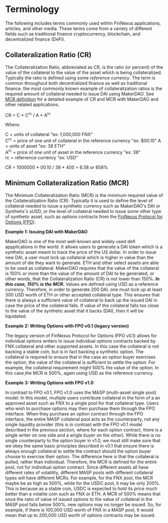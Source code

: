 # Terminology

The following includes terms commonly used within FinNexus applications, articles, and other media. These terms come from a variety of different fields such as traditional finance cryptocurrency, blockchain, and decentralized finance (DeFi).   

## Collateralization Ratio (CR)

The Collateralization Ratio, abbreviated as CR, is the ratio (or percent) of the value of the collateral to the value of the asset which is being collateralized. Typically the ratio is defined using some *reference currency*. The term is common throughout both decentralized finance as well as traditional finance. the most commonly known example of collateralization ratios is the required amount of collateral needed to issue DAI using MakerDAO. See [MCR definition](/terminology/#minimum-collateralization-ratio-mcr) for a detailed example of CR and MCR with MakerDAO and other related applications.

CR = C * C<sup>rc</sup> / A * A<sup>rc</sup>

Where:

C = units of collateral "ex: 1,000,000 FNX"  
C<sup>rc</sup> = price of one unit of collateral in the reference currency  "ex: $00.10"
A = units of asset "ex: 38 ETH"    
A<sup>rc</sup> = price of one unit of asset in the reference currency  "ex: 38"  
rc = referrence currency "ex: USD"  

CR = 1000000 * 00.10 / 38 * 400 = 6.58 or 658%

## Minimum Collateralization Ratio (MCR)

The Minimum Collateralization Ratio (MCR) is the minimum required value of the  Collateralization Ratio (CR). Typically it is used to define the level of collateral needed to issue a synthetic currency such as MakerDAO's DAI or Synthetix's sUSD, or the level of collateral needed to issue some other type of synthetic asset, such as options contracts from the [FinNexus Protocol for Options (FPO)](/options). 

**Example 1: Issuing DAI with MakerDAO** 

MakerDAO is one of the most well-known and widely used defi appplications in the world. It allows users to generate a DAI token which is a synthetic asset meant to track the price of the US dollar. In order to issue new DAI, a user must lock up collateral which is higher in value than the amount of die they want to generate. ETH and other select assets are able to be used as collateral. MakerDAO requires that the value of the collateral is 150% or more than the value of the amount of DAI to be generated, or other words, that the Collateralization Ratio (CR) is not lower than 150%. ***In this case, 150% is the MCR.*** Values are defined using USD as a reference currency. Therefore, in order to generate 200 DAI, one must lock up at least 300 USD worth of ETH or other accepted collateral type. This ensures that there is always a sufficient value of collateral to back up the issued DAI in case the price of the collateral falls. If value of the collateral falls too close to the value of the synthetic asset that it backs (DAI), then it will be liquidated.

**Example 2: Writing Options with FPO v0.1 (legacy version)** 

The legacy version of FinNexus Protocol for Options (FPO v0.1) allows for individual options writers to issue individual options contracts backed by FNX collateral and other supported assets. In this case the collateral is not backing a stable coin, but is in fact backing a synthetic option. The collateral is required to ensure that in the case an option buyer exercises the option, the value of the collateral is sufficient to settle the option. For example, the collateral requirement might 500% the value of the option. In this case,the MCR is 500%, again using USD as the reference currency. 

**Example 3:  Writing Options with FPO v1.0** 

In contrast to FPO v0.1, FPO v1.0 uses the MASP (multi-asset single pool) model. In this model, multiple users contribute collateral in the form of a an approved asset such as FNX to a single pool for that collateral type. Users who wish to purchase options may then purchase them through the FPO interface. When they purchase an option contract through the FPO interface, the entire MASP collateral pool acts as the counterparty, not any single liquidity provider (this is in contrast with the FPO v0.1 model described in the previous section, where for each option contract, there is a single writer on one side and a single buyer on the other). While there is no single counterparty to the option buyer in v1.0, we must still make sure that we obey the same basic principles described in v0.1 that ensure there is always enough collateral to settle the contract should the option buyer choose to exercise their option. The difference here is that the collateral is pulled, rather than individual. Therefore, the MCR is defined for the entire pool, not for individual option contract. Since different assets all have different rates of volatility, different MASP pools with different collateral types will have different MCRs. For example, for the FNX pool, the MCR maybe be as high as 500%, while for the USDC pool, it may be only 200%. This is because as a stable coin, USDC is expected to hold its price much better than a volatile coin such as FNX or ETH. A MCR of 500% means that once the ratio of value of issued options to the value of collateral in the MASP pool falls below 500%, new options may no longer be issued. So, for example, if there is 100,000 USD worth of FNX in a MASP pool, It would mean that up to 200,000 USD worth of options contracts may be issued.